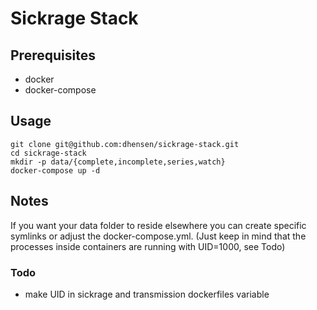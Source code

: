 # Sickrage Stack

## Prerequisites
- docker
- docker-compose

## Usage
```
git clone git@github.com:dhensen/sickrage-stack.git
cd sickrage-stack
mkdir -p data/{complete,incomplete,series,watch}
docker-compose up -d
```

## Notes
If you want your data folder to reside elsewhere you can create specific symlinks or adjust the docker-compose.yml.
(Just keep in mind that the processes inside containers are running with UID=1000, see Todo)

### Todo
- make UID in sickrage and transmission dockerfiles variable
